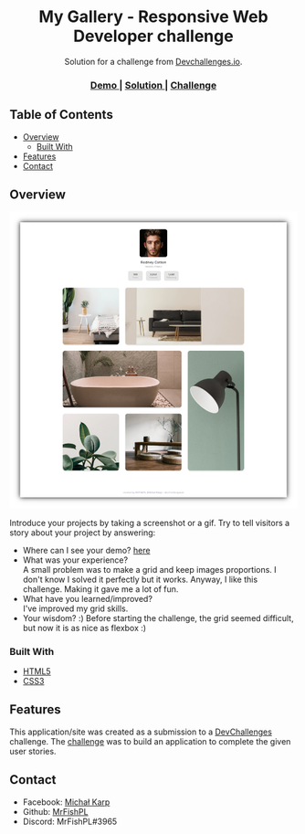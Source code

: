 <!-- Please update value in the {}  -->

<h1 align="center">My Gallery - Responsive Web Developer challenge</h1>

<div align="center">
   Solution for a challenge from  <a href="http://devchallenges.io" target="_blank">Devchallenges.io</a>.
</div>

<div align="center">
  <h3>
    <a href="https://mrfishpl.github.io/devchallenges.io-MyGallery-MrFishPL/">
      Demo
    </a>
    <span> | </span>
    <a href="https://{your-url-to-the-solution}">
      Solution
    </a>
    <span> | </span>
    <a href="https://devchallenges.io/challenges/gcbWLxG6wdennelX7b8I">
      Challenge
    </a>
  </h3>
</div>

<!-- TABLE OF CONTENTS -->

## Table of Contents

- [Overview](#overview)
  - [Built With](#built-with)
- [Features](#features)
- [Contact](#contact)

<!-- OVERVIEW -->

## Overview

![screenshot](https://raw.githubusercontent.com/MrFishPL/devchallenges.io-MyGallery-MrFishPL/master/img/screenshot.png)

Introduce your projects by taking a screenshot or a gif. Try to tell visitors a story about your project by answering:

- Where can I see your demo?
  [here](https://mrfishpl.github.io/devchallenges.io-MyGallery-MrFishPL/)
- What was your experience?<br>
  A small problem was to make a grid and keep images proportions. I don't know I solved it perfectly but it works. Anyway, I like this challenge. Making it gave me a lot of fun.
- What have you learned/improved?<br>
  I've improved my grid skills.
- Your wisdom? :)
  Before starting the challenge, the grid seemed difficult, but now it is as nice as flexbox :)

### Built With

<!-- This section should list any major frameworks that you built your project using. Here are a few examples.-->

- [HTML5](https://html5.org/)
- [CSS3](https://www.w3.org/Style/CSS/Overview.en.html)

## Features

<!-- List the features of your application or follow the template. Don't share the figma file here :) -->

This application/site was created as a submission to a [DevChallenges](https://devchallenges.io/challenges) challenge. The [challenge](https://devchallenges.io/challenges/gcbWLxG6wdennelX7b8I) was to build an application to complete the given user stories.

## Contact

- Facebook: [Michał Karp](https://www.facebook.com/karpik.junior)
- Github: [MrFishPL](https://github.com/MrFishPL)
- Discord: MrFishPL#3965
